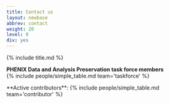 ```yaml
---
title: Contact us
layout: newbase
abbrev: contact
weight: 20
level: 0
div: yes
---
```


{% include title.md %}

**PHENIX Data and Analysis Preservation task force members**<br/>
{% include people/simple_table.md team='taskforce' %}
<p/>
<p/>
**Active contributors**:
{% include people/simple_table.md team='contributor' %}


